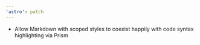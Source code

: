 ```yaml
---
'astro': patch
---
```


- Allow Markdown with scoped styles to coexist happily with code syntax highlighting via Prism
